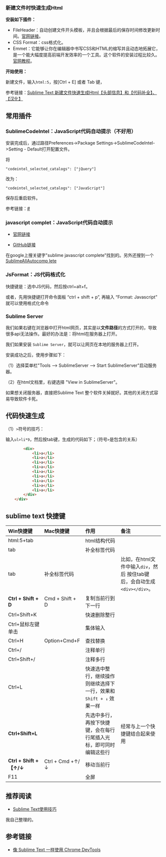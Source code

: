 







### 新建文件时快速生成Html

**安装如下插件：**

- FileHeader：自动创建文件开头模板，并且会根据最后的保存时间修改更新时间。[官网链接](https://github.com/shiyanhui/FileHeader)。
- CSS Format：css格式化。
- Emmet：它能够让你在编辑器中书写CSS和HTML的缩写并且动态地拓展它，是一个能大幅度提高前端开发效率的一个工具。这个软件的安装过程比较久。[官网教程](http://docs.emmet.io/)。

**开始使用：**

新建文件，输入`html:5`，按[Ctrl + E] 或者 Tab 键，


参考链接：[Sublime Text 新建文件快速生成Html【头部信息】和【代码补全】、【汉化】](http://www.jianshu.com/p/f44e91bf9dfb)



## 常用插件

### SublimeCodeIntel：JavaScript代码自动提示（不好用）

安装完成后，通过路径Preferences->Package Settings->SublimeCodeIntel->Setting - Default打开配置文件。

将

```
"codeintel_selected_catalogs": ["jQuery"]

```

改为：

```
"codeintel_selected_catalogs": ["JavaScript"]
```

保存后重启软件。

参考链接：[#](http://blog.csdn.net/hehexiaoxia/article/details/54134756)


### javascript complet：JavaScript代码自动提示


- [官网链接](https://packagecontrol.io/packages/JavaScript%20Completions)

- [GitHub链接](https://github.com/pichillilorenzo/JavaScript-Completions)

在google上搜关键字"sublime javascript complete"找到的。另外还搜到一个[SublimeAllAutocomp lete](https://github.com/alienhard/SublimeAllAutocomplete)


### JsFormat：JS代码格式化


快捷键是：选中JS代码，然后按ctrl+alt+f。

或者，先用快捷键打开命令面板 “ctrl + shift + p”, 再输入 “Format: Javascript” 就可以使用格式化命令


### Sublime Server

我们如果右键在浏览器中打开html网页，其实是以**文件路径**的方式打开的，导致很多api无法操作。最好的办法是：将html在服务器上打开。

我们如果安装 `Sublime Server`，就可以让网页在本地的服务器上打开。

安装成功之后，使用步骤如下：

（1）选择菜单栏"Tools --> SublimeServer --> Start SublimeServer"启动服务器。

（2）在html文档里，右键选择 "View in SublimeServer"。

如果想关闭服务器，直接把Sublime Text 整个软件关掉就好。其他的关闭方式容易导致软件卡死。




## 代码快速生成


（1）`>`符号的技巧：


输入`ul>li*9`，然后按tab键，生成的代码如下；（符号`>`是包含的关系）

```html
        <div>
            <li>a</li>
            <li>a</li>
            <li>a</li>
            <li>a</li>
            <li>a</li>
            <li>a</li>
            <li>a</li>
            <li>a</li>
            <li>a</li>
        </div>
    </div>
```






## sublime text 快捷键

| Win快捷键               | Mac快捷键       | 作用                                                                | 备注                                                                     |
| :---------------------- | :-------------- | :------------------------------------------------------------------ | :----------------------------------------------------------------------- |
| html:5+tab              |                 | html结构代码                                                        |                                                                          |
| tab                     |                 | 补全标签代码                                                        |                                                                          |
| tab                     | 补全标签代码    |                                                                     | 比如，在html文件中输入`div`，然后	按住tab键后，会自动生成`<div></div>`。 |  |
| **Ctrl + Shift + D**    | Cmd + Shift + D | 复制当前行到下一行                                                  |                                                                          |
| Ctrl+Shift+K            |                 | 快速删除整行                                                        |                                                                          |
| Ctrl+鼠标左键单击       |                 | 集体输入                                                            |                                                                          |
| Ctrl+H                  | Option+Cmd+F    | 查找替换                                                            |                                                                          |  |
| Ctrl+/                  |                 | 注释单行                                                            |                                                                          |
| Ctrl+Shift+/            |                 | 注释多行                                                            |                                                                          |
| Ctrl+L                  |                 | 快速选中整行，继续操作则继续选择下一行，效果和 `Shift + ↓` 效果一样 |                                                                          |
| **Ctrl+Shift+L**        |                 | 先选中多行，再按下快捷键，会在每行行尾插入光标，即可同时编辑这些行  | 经常与上一个快捷键结合起来使用                                           |
| **Ctrl + Shift +【↑/↓** | Ctrl + Cmd +↑/↓ | 移动当前行                                                          |                                                                          |
| F11                     |                 | 全屏                                                                |                                                                          |




## 推荐阅读


- [Sublime Text使用技巧](https://github.com/smyhvae/tools/blob/master/01-%E4%B8%AA%E4%BA%BA%E6%95%B4%E7%90%86/Sublime%20Text%E4%BD%BF%E7%94%A8%E6%8A%80%E5%B7%A7.md)

我自己整理的。


## 参考链接

- [像 Sublime Text 一样使用 Chrome DevTools](https://chinagdg.org/2015/12/%E5%83%8F-sublime-text-%E4%B8%80%E6%A0%B7%E4%BD%BF%E7%94%A8-chrome-devtools/)



